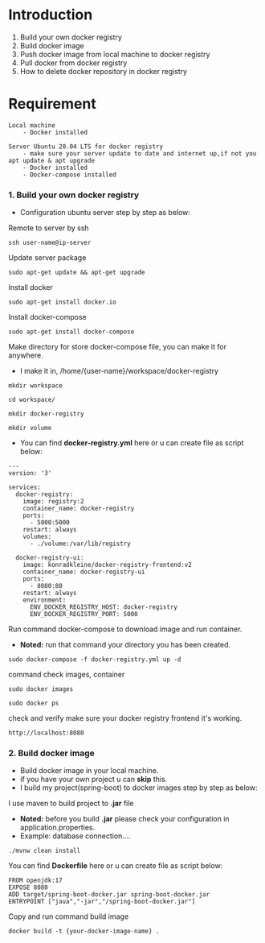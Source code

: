 # Introduction

1. Build your own docker registry
2. Build docker image
3. Push docker image from local machine to docker registry
4. Pull docker from docker registry
5. How to delete docker repository in docker registry

# Requirement
    Local machine
        - Docker installed

    Server Ubuntu 20.04 LTS for docker registry
        - make sure your server update to date and internet up,if not you apt update & apt upgrade
        - Docker installed
        - Docker-compose installed

### 1. Build your own docker registry
- Configuration ubuntu server step by step as below:

Remote to server by ssh
````
ssh user-name@ip-server 
````
Update server package
````
sudo apt-get update && apt-get upgrade
````
Install docker
````
sudo apt-get install docker.io
````
Install docker-compose
````
sudo apt-get install docker-compose
````
Make directory for store docker-compose file, you can make it for anywhere.
- I make it in, /home/{user-name}/workspace/docker-registry
````
mkdir workspace
````
````
cd workspace/
````
````
mkdir docker-registry
````
````
mkdir volume
````
- You can find **docker-registry.yml** here or u can create file as script below:
````
---
version: '3'

services:
  docker-registry:
    image: registry:2
    container_name: docker-registry
    ports:
      - 5000:5000
    restart: always
    volumes:
      - ./volume:/var/lib/registry

  docker-registry-ui:
    image: konradkleine/docker-registry-frontend:v2
    container_name: docker-registry-ui
    ports:
      - 8080:80
    restart: always
    environment:
      ENV_DOCKER_REGISTRY_HOST: docker-registry
      ENV_DOCKER_REGISTRY_PORT: 5000
````
Run command docker-compose to download image and run container.
- **Noted:** run that command your directory you has been created.
````
sudo docker-compose -f docker-registry.yml up -d
````
command check images, container 
````
sudo docker images
````
````
sudo docker ps
````
check and verify make sure your docker registry frontend it's working.
````
http://localhost:8080
````
### 2. Build docker image
- Build docker image in your local machine.
- if you have your own project u can **skip** this.
- I build my project(spring-boot) to docker images step by step as below:

I use maven to build project to **.jar** file
- **Noted:** before you build **.jar** please check your configuration in application.properties.
- Example: database connection.... 
````
./mvnw clean install
````
You can find **Dockerfile** here or u can create file as script below:
````
FROM openjdk:17
EXPOSE 8080
ADD target/spring-boot-docker.jar spring-boot-docker.jar
ENTRYPOINT ["java","-jar","/spring-boot-docker.jar"]
````
Copy and run command build image
````
docker build -t {your-docker-image-name} .
````